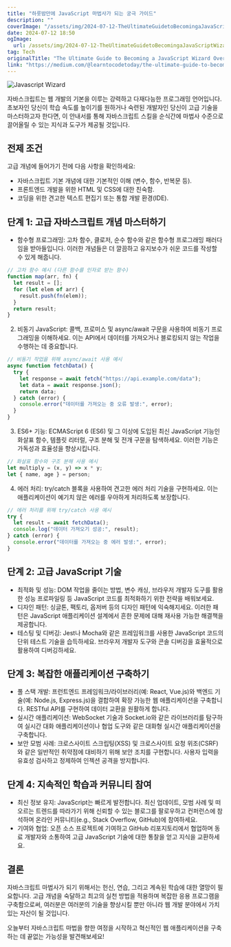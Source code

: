 ```yaml
---
title: "하룻밤만에 JavaScript 마법사가 되는 궁극 가이드"
description: ""
coverImage: "/assets/img/2024-07-12-TheUltimateGuidetoBecomingaJavaScriptWizardOvernight_0.png"
date: 2024-07-12 18:50
ogImage:
  url: /assets/img/2024-07-12-TheUltimateGuidetoBecomingaJavaScriptWizardOvernight_0.png
tag: Tech
originalTitle: "The Ultimate Guide to Becoming a JavaScript Wizard Overnight!"
link: "https://medium.com/@learntocodetoday/the-ultimate-guide-to-becoming-a-javascript-wizard-overnight-a1d7097dc670"
---
```


![Javascript Wizard](/assets/img/2024-07-12-TheUltimateGuidetoBecomingaJavaScriptWizardOvernight_0.png)

자바스크립트는 웹 개발의 기본을 이루는 강력하고 다재다능한 프로그래밍 언어입니다. 초보자인 당신이 학습 속도를 높이기를 원하거나 숙련된 개발자인 당신이 고급 기술을 마스터하고자 한다면, 이 안내서를 통해 자바스크립트 스킬을 순식간에 마법사 수준으로 끌어올릴 수 있는 지식과 도구가 제공될 것입니다.

## 전제 조건

고급 개념에 들어가기 전에 다음 사항을 확인하세요:

<div class="content-ad"></div>

- 자바스크립트 기본 개념에 대한 기본적인 이해 (변수, 함수, 반복문 등).
- 프론트엔드 개발을 위한 HTML 및 CSS에 대한 친숙함.
- 코딩을 위한 견고한 텍스트 편집기 또는 통합 개발 환경(IDE).

## 단계 1: 고급 자바스크립트 개념 마스터하기

- 함수형 프로그래밍: 고차 함수, 클로저, 순수 함수와 같은 함수형 프로그래밍 패러다임을 받아들입니다. 이러한 개념들은 더 깔끔하고 유지보수가 쉬운 코드를 작성할 수 있게 해줍니다.

```js
// 고차 함수 예시 (다른 함수를 인자로 받는 함수)
function map(arr, fn) {
  let result = [];
  for (let elem of arr) {
    result.push(fn(elem));
  }
  return result;
}
```

<div class="content-ad"></div>

2. 비동기 JavaScript: 콜백, 프로미스 및 async/await 구문을 사용하여 비동기 프로그래밍을 이해하세요. 이는 API에서 데이터를 가져오거나 블로킹되지 않는 작업을 수행하는 데 중요합니다.

```js
// 비동기 작업을 위해 async/await 사용 예시
async function fetchData() {
  try {
    let response = await fetch("https://api.example.com/data");
    let data = await response.json();
    return data;
  } catch (error) {
    console.error("데이터를 가져오는 중 오류 발생:", error);
  }
}
```

3. ES6+ 기능: ECMAScript 6 (ES6) 및 그 이상에 도입된 최신 JavaScript 기능인 화살표 함수, 템플릿 리터럴, 구조 분해 및 전개 구문을 탐색하세요. 이러한 기능은 가독성과 효율성을 향상시킵니다.

```js
// 화살표 함수와 구조 분해 사용 예시
let multiply = (x, y) => x * y;
let { name, age } = person;
```

<div class="content-ad"></div>

4. 에러 처리: try/catch 블록을 사용하여 견고한 에러 처리 기술을 구현하세요. 이는 애플리케이션이 예기치 않은 에러를 우아하게 처리하도록 보장합니다.

```js
// 에러 처리를 위해 try/catch 사용 예시
try {
  let result = await fetchData();
  console.log("데이터 가져오기 성공:", result);
} catch (error) {
  console.error("데이터를 가져오는 중 에러 발생:", error);
}
```

## 단계 2: 고급 JavaScript 기술

- 최적화 및 성능: DOM 작업을 줄이는 방법, 변수 캐싱, 브라우저 개발자 도구를 활용한 성능 프로파일링 등 JavaScript 코드를 최적화하기 위한 전략을 배워보세요.
- 디자인 패턴: 싱글톤, 팩토리, 옵저버 등의 디자인 패턴에 익숙해지세요. 이러한 패턴은 JavaScript 애플리케이션 설계에서 흔한 문제에 대해 재사용 가능한 해결책을 제공합니다.
- 테스팅 및 디버깅: Jest나 Mocha와 같은 프레임워크를 사용한 JavaScript 코드의 단위 테스트 기술을 습득하세요. 브라우저 개발자 도구와 콘솔 디버깅을 효율적으로 활용하여 디버깅하세요.

<div class="content-ad"></div>

## 단계 3: 복잡한 애플리케이션 구축하기

- 풀 스택 개발: 프런트엔드 프레임워크/라이브러리(예: React, Vue.js)와 백엔드 기술(예: Node.js, Express.js)을 결합하여 확장 가능한 웹 애플리케이션을 구축합니다. RESTful API를 구현하여 데이터 교환을 원활하게 합니다.
- 실시간 애플리케이션: WebSocket 기술과 Socket.io와 같은 라이브러리를 탐구하여 실시간 대화 애플리케이션이나 협업 도구와 같은 대화형 실시간 애플리케이션을 구축합니다.
- 보안 모범 사례: 크로스사이트 스크립팅(XSS) 및 크로스사이트 요청 위조(CSRF)와 같은 일반적인 취약점에 대비하기 위해 보안 조치를 구현합니다. 사용자 입력을 유효성 검사하고 정제하여 인젝션 공격을 방지합니다.

## 단계 4: 지속적인 학습과 커뮤니티 참여

- 최신 정보 유지: JavaScript는 빠르게 발전합니다. 최신 업데이트, 모범 사례 및 떠오르는 트렌드를 따라가기 위해 신뢰할 수 있는 블로그를 팔로우하고 컨퍼런스에 참석하며 온라인 커뮤니티(e.g., Stack Overflow, GitHub)에 참여하세요.
- 기여와 협업: 오픈 소스 프로젝트에 기여하고 GitHub 리포지토리에서 협업하며 동료 개발자와 소통하여 고급 JavaScript 기술에 대한 통찰을 얻고 지식을 교환하세요.

<div class="content-ad"></div>

## 결론

자바스크립트 마법사가 되기 위해서는 헌신, 연습, 그리고 계속된 학습에 대한 열망이 필요합니다. 고급 개념을 숙달하고 최고의 실천 방법을 적용하며 복잡한 응용 프로그램을 구축함으로써, 여러분은 여러분의 기술을 향상시킬 뿐만 아니라 웹 개발 분야에서 가치 있는 자산이 될 것입니다.

오늘부터 자바스크립트 마법을 향한 여정을 시작하고 혁신적인 웹 애플리케이션을 구축하는 데 끝없는 가능성을 발견해보세요!
